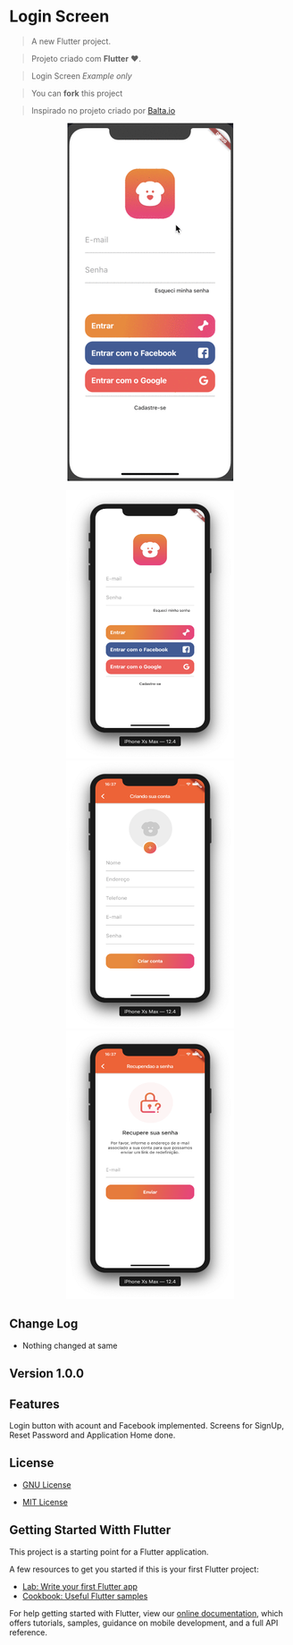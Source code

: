 # Login Screen

> A new Flutter project.

> Projeto criado com **Flutter** :heart:.

> Login Screen _Example_ _only_

> You can **fork** this project

> Inspirado no projeto criado por
> [Balta.io](https://balta.io)

<p align='center'>
<img src="screenshots/DogLife.gif">
 </p>

<p align='center'>
  <img width="300" height="480" src="screenshots/Login.png">
  <img width="300" height="480" src="screenshots/Cadastro.png">
  <img width="300" height="480" src="screenshots/Resetar-Senha.png">
</p>

## Change Log

- Nothing changed at same

## Version 1.0.0

## Features

Login button with acount and Facebook implemented.
Screens for SignUp, Reset Password and Application Home done.

## License

- [GNU License](https://www.gnu.org/licenses/lgpl-3.0.html)

- [MIT License](https://opensource.org/licenses/MIT)

## Getting Started Witth Flutter

This project is a starting point for a Flutter application.

A few resources to get you started if this is your first Flutter project:

- [Lab: Write your first Flutter app](https://flutter.dev/docs/get-started/codelab)
- [Cookbook: Useful Flutter samples](https://flutter.dev/docs/cookbook)

For help getting started with Flutter, view our
[online documentation](https://flutter.dev/docs), which offers tutorials,
samples, guidance on mobile development, and a full API reference.
